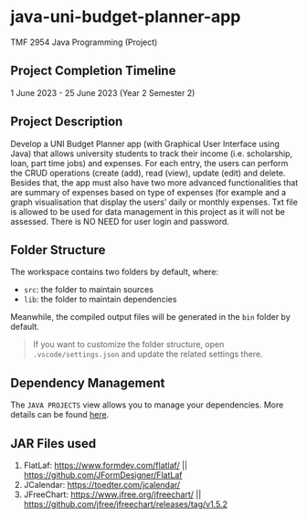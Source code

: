 # java-uni-budget-planner-app
TMF 2954 Java Programming (Project)

## Project Completion Timeline
1 June 2023 - 25 June 2023 (Year 2 Semester 2)

## Project Description
Develop a UNI Budget Planner app (with Graphical User Interface using Java) that allows university students to track their income (i.e. scholarship, loan, part time jobs) and expenses. For each entry, the users can perform the CRUD operations (create (add), read (view), update (edit) and delete. Besides that, the app must also have two more advanced functionalities that are summary of expenses based on type of expenses (for example and  a graph visualisation that display the users’ daily or monthly expenses. Txt file is allowed to be used for data management in this project as it will not be assessed. There is NO NEED for user login and password.

## Folder Structure

The workspace contains two folders by default, where:

- `src`: the folder to maintain sources
- `lib`: the folder to maintain dependencies

Meanwhile, the compiled output files will be generated in the `bin` folder by default.

> If you want to customize the folder structure, open `.vscode/settings.json` and update the related settings there.

## Dependency Management

The `JAVA PROJECTS` view allows you to manage your dependencies. More details can be found [here](https://github.com/microsoft/vscode-java-dependency#manage-dependencies).

## JAR Files used
1. FlatLaf: https://www.formdev.com/flatlaf/ || https://github.com/JFormDesigner/FlatLaf
2. JCalendar: https://toedter.com/jcalendar/
3. JFreeChart: https://www.jfree.org/jfreechart/ || https://github.com/jfree/jfreechart/releases/tag/v1.5.2 
